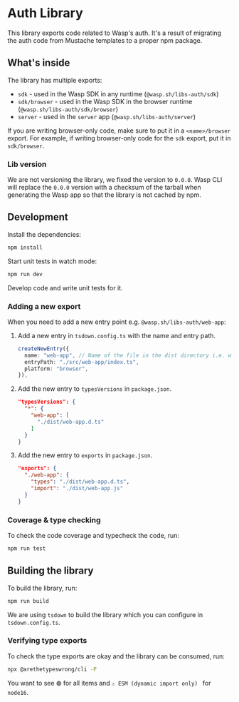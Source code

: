 # Auth Library

This library exports code related to Wasp's auth. It's a result of migrating the auth code from
Mustache templates to a proper npm package.

## What's inside

The library has multiple exports:

- `sdk` - used in the Wasp SDK in any runtime (`@wasp.sh/libs-auth/sdk`)
- `sdk/browser` - used in the Wasp SDK in the browser runtime (`@wasp.sh/libs-auth/sdk/browser`)
- `server` - used in the `server` app (`@wasp.sh/libs-auth/server`)

If you are writing browser-only code, make sure to put it in a `<name>/browser` export.
For example, if writing browser-only code for the `sdk` export, put it in `sdk/browser`.

### Lib version

We are not versioning the library, we fixed the version to `0.0.0`. Wasp CLI will
replace the `0.0.0` version with a checksum of the tarball when generating the Wasp app so that
the library is not cached by npm.

## Development

Install the dependencies:

```bash
npm install
```

Start unit tests in watch mode:

```bash
npm run dev
```

Develop code and write unit tests for it.

### Adding a new export

When you need to add a new entry point e.g. `@wasp.sh/libs-auth/web-app`:

1. Add a new entry in `tsdown.config.ts` with the name and entry path.

   ```ts
   createNewEntry({
     name: "web-app", // Name of the file in the dist directory i.e. web-app.js
     entryPath: "./src/web-app/index.ts",
     platform: "browser",
   }),
   ```

2. Add the new entry to `typesVersions` in `package.json`.

   ```json
   "typesVersions": {
     "*": {
       "web-app": [
         "./dist/web-app.d.ts"
       ]
     }
   }
   ```

3. Add the new entry to `exports` in `package.json`.

   ```json
   "exports": {
     "./web-app": {
       "types": "./dist/web-app.d.ts",
       "import": "./dist/web-app.js"
     }
   }
   ```

### Coverage & type checking

To check the code coverage and typecheck the code, run:

```bash
npm run test
```

## Building the library

To build the library, run:

```bash
npm run build
```

We are using `tsdown` to build the library which you can configure in `tsdown.config.ts`.

### Verifying type exports

To check the type exports are okay and the library can be consumed, run:

```bash
npx @arethetypeswrong/cli -P
```

You want to see `🟢` for all items and `⚠️ ESM (dynamic import only) ` for `node16`.
